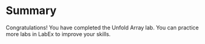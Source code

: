 # Summary

Congratulations! You have completed the Unfold Array lab. You can practice more labs in LabEx to improve your skills.
